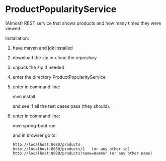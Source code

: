 # ProductPopularityService
(Almost) REST service that shows products and how many times they were viewed.

Installation:

1. have maven and jdk installed

2. download the zip or clone the repository

3. unpack the zip if needed

4. enter the directory ProductPopularityService

5. enter in command line:
    
    mvn install
    
   and see if all the test cases pass (they should).

6. enter in command line:
    
    mvn spring-boot:run
   
   and in browser go to:
   
       http://localhost:8080/products
       http://localhost:8080/products/1   (or any other id)
       http://localhost:8080/products?name=Hammer (or any other name)
   
       


